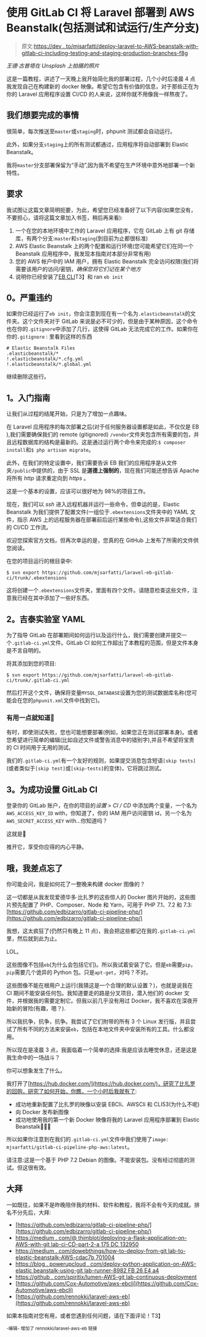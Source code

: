 # 使用 GitLab CI 将 Laravel 部署到 AWS Beanstalk(包括测试和试运行/生产分支)

> 原文:[https://dev . to/mjsarfatti/deploy-laravel-to-AWS-beanstalk-with-gitlab-ci-including-testing-and-staging-production-branches-f8g](https://dev.to/mjsarfatti/deploy-laravel-to-aws-beanstalk-with-gitlab-ci-including-testing-and-staging-production-branches-f8g)

*王德·古普塔在 Unsplash 上拍摄的照片*

这是一篇教程，讲述了一天晚上我开始简化我的部署过程，几个小时后凌晨 4 点我发现自己在构建新的 docker 映像。希望它包含有价值的信息，对于那些正在为你的 Laravel 应用程序设置 CI/CD 的人来说，这样你就不用像我一样熬夜了。

## 我们想要完成的事情

很简单，每次推送至`master`或`staging`时，phpunit 测试都会自动运行。

此外，如果分支`staging`上的所有测试都通过，应用程序将自动部署到 Elastic Beanstalk。

我将`master`分支部署保留为“手动”,因为我不希望在生产环境中意外地部署一个新特性。

## [](#requirements)要求

我试图让这篇文章简明扼要，为此，希望您已经准备好了以下内容(如果您没有，不要担心，请将这篇文章加入书签，稍后再来看):

1.  一个在您的本地环境中工作的 Laravel 应用程序，它在 GitLab 上有 git 存储库，有两个分支:`master`和`staging`(到目前为止都很标准)
2.  AWS Elastic Beanstalk 上的两个配置和运行环境(您可能希望它们在同一个 Beanstalk 应用程序中，我发现本指南对本部分非常有用)
3.  您的 AWS 帐户中的 IAM 用户，拥有 Elastic Beanstalk 完全访问权限(我们将需要该用户的访问/密钥，*确保您将它们记在某个地方*
4.  说明你已经安装了[EB CLI](https://docs.aws.amazon.com/elasticbeanstalk/latest/dg/eb-cli3-install.html)T3】和 ran `eb init`

## [](#0-a-bad-default)0。严重违约

如果你已经运行了`eb init`，你会注意到现在有一个名为`.elasticbeanstalk`的文件夹。这个文件夹对于 GitLab 来说是必不可少的，但是由于某种原因，这个命令也在你的`.gitignore`中添加了几行，这使得 GitLab 无法完成它的工作。如果你在你的`.gitignore` :
里看到这样的东西

```
# Elastic Beanstalk Files
.elasticbeanstalk/*
!.elasticbeanstalk/*.cfg.yml
!.elasticbeanstalk/*.global.yml 
```

继续删除这些行。

## [](#1-getting-started)1。入门指南

让我们从过程的结尾开始，只是为了增加一点趣味。

在 Laravel 应用程序的每次部署之后(对于任何服务器设置都是如此，不仅仅是 EB ),我们需要确保我们的 remote (gitignored) `/vendor`文件夹包含所有需要的包，并且远程数据库的结构是最新的。这是通过运行两个命令来完成的:`$ composer install`和`$ php artisan migrate`。

此外，在我们的特定设置中，我们需要告诉 EB 我们的应用程序是从文件夹`/public`中提供的，由于 SSL 是**道德上强制的**，现在我们可能还想告诉 Apache 将所有 *http* 请求重定向到 *https* 。

这是一个基本的设置，应该可以很好地为 98%的项目工作。

现在，我们可以 *ssh* 进入远程机器并运行一些命令，但幸运的是，Elastic Beanstalk 为我们提供了配置文件(一组位于`.ebextensions`文件夹中的 YAML 文件，指示 AWS 上的远程服务器在部署前后运行某些命令),这些文件非常适合我们的 CI/CD 工作流。

欢迎您探索官方文档，但再次幸运的是，您真的在 GitHub 上发布了所需的文件供您阅读。

在您的项目运行的根目录中:

```
$ svn export https://github.com/mjsarfatti/laravel-eb-gitlab-ci/trunk/.ebextensions 
```

这将创建一个`.ebextensions`文件夹，里面有四个文件。请随意检查这些文件，注意我已经在其中添加了一些好东西。

## [](#2-the-gitlab-yaml)2。吉泰实验室 YAML

为了指导 GitLab 在部署期间如何运行以及运行什么，我们需要创建并提交一个`.gitlab-ci.yml`文件。GitLab CI 如何工作超出了本教程的范围，但是文件本身是不言自明的。

将其添加到您的项目:

```
$ svn export https://github.com/mjsarfatti/laravel-eb-gitlab-ci/trunk/.gitlab-ci.yml 
```

然后打开这个文件，确保将变量`MYSQL_DATABASE`设置为您的测试数据库名称(您可能会在您的`phpunit.xml`文件中找到它)。

### [](#a-useful-bit-to-know)有用一点就知道🎁

有时，即使测试失败，您也可能想要部署(例如，如果您正在测试部署本身)。或者您希望进行简单的编辑(比如自述文件或警告消息中的错别字),并且不希望将宝贵的 CI 时间用于无用的测试。

我们的`.gitlab-ci.yml`有一个友好的规则，如果提交消息包含短语`[skip tests]`(或者类似于`[skip test]`或`[skip-tests]`的变体)，它将跳过测试。

## [](#3-setting-up-gitlab-ci-for-success)3。为成功设置 GitLab CI

登录你的 GitLab 账户，在你的项目的*设置* > *CI / CD* 中添加两个变量，一个名为`AWS_ACCESS_KEY_ID` with，你知道了，你的 IAM 用户访问密钥 id，另一个名为`AWS_SECRET_ACCESS_KEY` with...你知道吗？

这就是🥳

推开它，享受你应得的内心平静。

## 哦，我差点忘了

你可能会问，我是如何花了一整晚来构建 docker 图像的？

这一切都是从我发现爱德华多·比扎罗的这些惊人的 Docker 图片开始的，这些图片预先配置了 PHP、Composer、Node 和 Yarn，可用于 PHP 7.1、7.2 和 7.3:[https://github.com/edbizarro/gitlab-ci-pipeline-php/](https://github.com/edbizarro/gitlab-ci-pipeline-php/)

我想，这太疯狂了(仍然只有晚上 11 点)，我会把这些都记在我的`.gitlab-ci.yml`里，然后就到此为止。

LOL。

这些图像不包括`eb`(为什么会包括它们)。所以我试着安装了它。但是`eb`需要`pip`，`pip`需要几个诡异的 Python 包。只是`apt-get`，对吗？不对。

这些图像不能在根用户上运行(我猜这是一个合理的默认设置？)，也就是说我在 CI 期间不能安装任何包。我知道要走的路是分叉项目，潜入他们的 docker 文件，并根据我的需要定制它。但我以前几乎没有用过 Docker，我不喜欢在深夜开始新的冒险(有趣，嗯？).

所以我抗争，抗争，抗争。我尝试了它们附带的所有 3 个 Linux 发行版，并且尝试了所有不同的方法来安装`eb`，包括在本地文件夹中安装所有的工具。什么都没用。

所以现在是凌晨 3 点，我面临着一个简单的选择:我是应该去睡觉休息，还是这是我生命中的一场战斗？

你可以想象发生了什么。

我打开了[https://hub.docker.com/](https://hub.docker.com/)，研究了比扎罗的回购，研究了如何开始，你瞧，一个小时后我就有了:

*   成功地重新配置了比扎罗的映像以安装 EBCli、AWSCli 和 CLI53(为什么不呢)
*   向 Docker 发布新图像
*   成功地使用我的第一个新 Docker 映像将我的 Laravel 应用程序部署到 Elastic Beanstalk🎉🎉🎉

所以如果你注意到在我们的`.gitlab-ci.yml`文件中我们使用了`image: mjsarfatti/gitlab-ci-pipeline-php-aws:latest`。

请注意:这是一个基于 PHP 7.2 Debian 的图像。不能安装包。没有经过彻底的测试。但这很有效。

## [](#big-thanks-to)大拜

一如既往，如果不是昨晚陪伴我的材料、软件和教程，我将不会有今天的成就。排名不分先后，大拜:

*   [https://github.com/edbizarro/gitlab-ci-pipeline-php/](https://github.com/edbizarro/gitlab-ci-pipeline-php/)
*   [https://medium . com/@ thimblot/deploying-a-flask-application-on-AWS-with-git lab-ci-CD-part-2-a 175 DC 132950](https://medium.com/@thimblot/deploying-a-flask-application-on-aws-with-gitlab-ci-cd-part-2-a175dc132950)
*   [https://medium . com/dowebthings/how-to-deploy-from-git lab-to-elastic-beanstalk-AWS-cdac7b 701004](https://medium.com/dowebthings/how-to-deploy-from-gitlab-to-elastic-beanstalk-aws-cdac7b701004)
*   [https://blog . powerupcloud . com/deploy-python-application-on-AWS-elastic beanstalk-using-git lab-runner-8982 FB 26 E4 a4](https://blog.powerupcloud.com/deploy-python-application-on-aws-elasticbeanstalk-using-gitlab-runner-8982fb26e4a4)
*   [https://github . com/spiritix/lumen-AWS-git lab-continuous-deployment](https://github.com/spiritix/lumen-aws-gitlab-continuous-deployment)
*   [https://github.com/Cox-Automotive/aws-ebcli](https://github.com/Cox-Automotive/aws-ebcli)
*   [https://github.com/rennokki/laravel-aws-eb](https://github.com/rennokki/laravel-aws-eb)

如果本指南对您有用，或者您遇到任何问题，请在下面评论！T3】

<small>-编辑-
增加了 rennokki/laravel-aws-eb 链接</small>